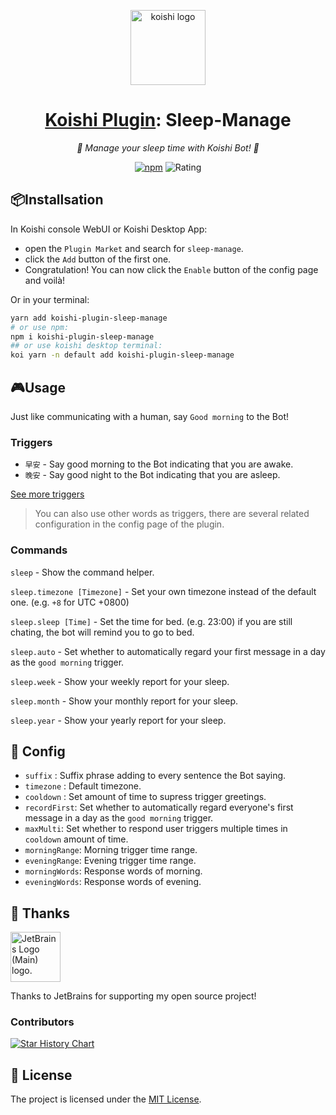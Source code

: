 <!-- markdownlint-disable MD033 MD041 -->
<p align="center">
  <img src="https://koishi.chat/logo.png" width="120" height="120" alt="koishi logo">
</p>

<div align="center">

# [Koishi Plugin](https://koishi.chat): Sleep-Manage

_🎈 Manage your sleep time with Koishi Bot! 🎈_

[![npm](https://img.shields.io/npm/v/koishi-plugin-sleep-manage?style=flat-square)](https://www.npmjs.com/package/koishi-plugin-sleep-manage) ![Rating](https://badge.koishi.chat/rating/koishi-plugin-sleep-manage)

</div>

## 📦Installsation

In Koishi console WebUI or Koishi Desktop App:

- open the `Plugin Market` and search for `sleep-manage`.
- click the `Add` button of the first one.
- Congratulation! You can now click the `Enable` button of the config page and voilà!

Or in your terminal:

```bash
yarn add koishi-plugin-sleep-manage
# or use npm:
npm i koishi-plugin-sleep-manage
## or use koishi desktop terminal:
koi yarn -n default add koishi-plugin-sleep-manage
```

## 🎮Usage

Just like communicating with a human, say `Good morning` to the Bot!

### Triggers

- `早安` - Say good morning to the Bot indicating that you are awake.
- `晚安` - Say good night to the Bot indicating that you are asleep.

[See more triggers](./src/default.ts)

> You can also use other words as triggers, there are several related configuration in the config page of the plugin.

### Commands

`sleep` - Show the command helper.

`sleep.timezone [Timezone]` - Set your own timezone instead of the default one. (e.g. `+8` for UTC +0800)

`sleep.sleep [Time]` - Set the time for bed. (e.g. 23:00) if you are still chating, the bot will remind you to go to bed.

`sleep.auto` - Set whether to automatically regard your first message in a day as the `good morning` trigger.

`sleep.week` - Show your weekly report for your sleep.

`sleep.month` - Show your monthly report for your sleep.

`sleep.year` - Show your yearly report for your sleep.

## 🔧 Config

- `suffix` : Suffix phrase adding to every sentence the Bot saying.
- `timezone` : Default timezone.
- `cooldown` : Set amount of time to supress trigger greetings.
- `recordFirst`: Set whether to automatically regard everyone's first message in a day as the `good morning` trigger.
- `maxMulti`: Set whether to respond user triggers multiple times in `cooldown` amount of time.
- `morningRange`: Morning trigger time range.
- `eveningRange`: Evening trigger time range.
- `morningWords`: Response words of morning.
- `eveningWords`: Response words of evening.

## 🥰 Thanks

<a href="https://jb.gg/OpenSourceSupport"><img src="https://resources.jetbrains.com/storage/products/company/brand/logos/jb_beam.svg" height="80" width="80" alt="JetBrains Logo (Main) logo."></a>

Thanks to JetBrains for supporting my open source project!

### Contributors

[![Star History Chart](https://contrib.rocks/image?repo=Lipraty/koishi-plugin-sleep-manage)](https://github.com/Lipraty/koishi-plugin-sleep-manage/graphs/contributors)

## 📄 License

The project is licensed under the [MIT License](./LICENSE).
